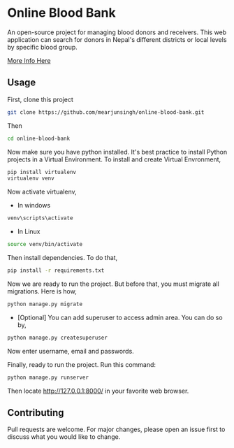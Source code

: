 # Online Blood Bank
An open-source project for managing blood donors and receivers. This web application can search for donors in Nepal's different districts or local levels by specific blood group.

[More Info Here](https://arjunsingh.com.np/online-blood-bank)

## Usage

First, clone this project

```bash
git clone https://github.com/mearjunsingh/online-blood-bank.git
```

Then

```bash
cd online-blood-bank
```

Now make sure you have python installed. It's best practice to install Python projects in a Virtual Environment. To install and create Virtual Envronment, 

```bash
pip install virtualenv
virtualenv venv
```

Now activate virtualenv,

* In windows
```bash
venv\scripts\activate
```
* In Linux
```bash
source venv/bin/activate
```

Then install dependencies. To do that,

```bash
pip install -r requirements.txt
```

Now we are ready to run the project. But before that, you must migrate all migrations. Here is how,

```bash
python manage.py migrate
```
* [Optional] You can add superuser to access admin area. You can do so by,
```bash
python manage.py createsuperuser
```
Now enter username, email and passwords.

Finally, ready to run the project. Run this command:
```bash
python manage.py runserver
```

Then locate http://127.0.0.1:8000/ in your favorite web browser.

## Contributing
Pull requests are welcome. For major changes, please open an issue first to discuss what you would like to change.